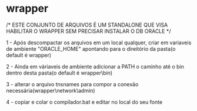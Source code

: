 # wrapper

/* 
ESTE CONJUNTO DE ARQUIVOS É UM STANDALONE QUE VISA HABILITAR O WRAPPER SEM PRECISAR INSTALAR O DB ORACLE
*/

1 - Após descompactar os arquivos em um local qualquer, criar em variaveis de ambiente "ORACLE_HOME" apontando para o direitório da pasta(o default é wrapper)

2 - Ainda em váriaveis de ambiente adicionar a PATH o caminho até o bin dentro desta pasta(o default é wrapper\bin)

3 - alterar o arquivo tnsnames para compor a conexão necessária(wrapper\network\admin)

4 - copiar e colar o compilador.bat e editar no local do seu fonte